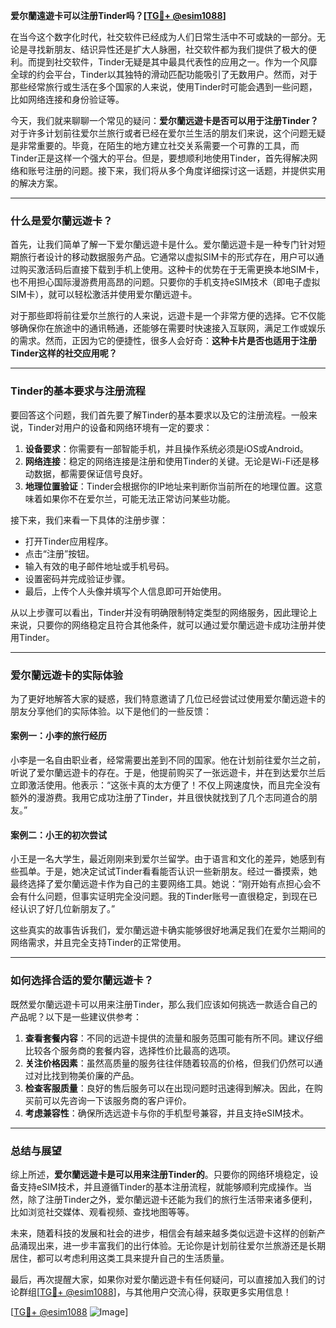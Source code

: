 **爱尔蘭遠遊卡可以注册Tinder吗？[[TG💪+ @esim1088](https://t.me/s/esim1088)]**

在当今这个数字化时代，社交软件已经成为人们日常生活中不可或缺的一部分。无论是寻找新朋友、结识异性还是扩大人脉圈，社交软件都为我们提供了极大的便利。而提到社交软件，Tinder无疑是其中最具代表性的应用之一。作为一个风靡全球的约会平台，Tinder以其独特的滑动匹配功能吸引了无数用户。然而，对于那些经常旅行或生活在多个国家的人来说，使用Tinder时可能会遇到一些问题，比如网络连接和身份验证等。

今天，我们就来聊聊一个常见的疑问：**爱尔蘭远遊卡是否可以用于注册Tinder？** 对于许多计划前往爱尔兰旅行或者已经在爱尔兰生活的朋友们来说，这个问题无疑是非常重要的。毕竟，在陌生的地方建立社交关系需要一个可靠的工具，而Tinder正是这样一个强大的平台。但是，要想顺利地使用Tinder，首先得解决网络和账号注册的问题。接下来，我们将从多个角度详细探讨这一话题，并提供实用的解决方案。

---

### **什么是爱尔蘭远遊卡？**

首先，让我们简单了解一下爱尔蘭远遊卡是什么。爱尔蘭远遊卡是一种专门针对短期旅行者设计的移动数据服务产品。它通常以虚拟SIM卡的形式存在，用户可以通过购买激活码后直接下载到手机上使用。这种卡的优势在于无需更换本地SIM卡，也不用担心国际漫游费用高昂的问题。只要你的手机支持eSIM技术（即电子虚拟SIM卡），就可以轻松激活并使用爱尔蘭远遊卡。

对于那些即将前往爱尔兰旅行的人来说，远遊卡是一个非常方便的选择。它不仅能够确保你在旅途中的通讯畅通，还能够在需要时快速接入互联网，满足工作或娱乐的需求。然而，正因为它的便捷性，很多人会好奇：**这种卡片是否也适用于注册Tinder这样的社交应用呢？**

---

### **Tinder的基本要求与注册流程**

要回答这个问题，我们首先要了解Tinder的基本要求以及它的注册流程。一般来说，Tinder对用户的设备和网络环境有一定的要求：

1. **设备要求**：你需要有一部智能手机，并且操作系统必须是iOS或Android。
2. **网络连接**：稳定的网络连接是注册和使用Tinder的关键。无论是Wi-Fi还是移动数据，都需要保证信号良好。
3. **地理位置验证**：Tinder会根据你的IP地址来判断你当前所在的地理位置。这意味着如果你不在爱尔兰，可能无法正常访问某些功能。

接下来，我们来看一下具体的注册步骤：
- 打开Tinder应用程序。
- 点击“注册”按钮。
- 输入有效的电子邮件地址或手机号码。
- 设置密码并完成验证步骤。
- 最后，上传个人头像并填写个人信息即可开始使用。

从以上步骤可以看出，Tinder并没有明确限制特定类型的网络服务，因此理论上来说，只要你的网络稳定且符合其他条件，就可以通过爱尔蘭远遊卡成功注册并使用Tinder。

---

### **爱尔蘭远遊卡的实际体验**

为了更好地解答大家的疑惑，我们特意邀请了几位已经尝试过使用爱尔蘭远遊卡的朋友分享他们的实际体验。以下是他们的一些反馈：

#### **案例一：小李的旅行经历**
小李是一名自由职业者，经常需要出差到不同的国家。他在计划前往爱尔兰之前，听说了爱尔蘭远遊卡的存在。于是，他提前购买了一张远遊卡，并在到达爱尔兰后立即激活使用。他表示：“这张卡真的太方便了！不仅上网速度快，而且完全没有额外的漫游费。我用它成功注册了Tinder，并且很快就找到了几个志同道合的朋友。”

#### **案例二：小王的初次尝试**
小王是一名大学生，最近刚刚来到爱尔兰留学。由于语言和文化的差异，她感到有些孤单。于是，她决定试试Tinder看看能否认识一些新朋友。经过一番摸索，她最终选择了爱尔蘭远遊卡作为自己的主要网络工具。她说：“刚开始有点担心会不会有什么问题，但事实证明完全没问题。我的Tinder账号一直很稳定，到现在已经认识了好几位新朋友了。”

这些真实的故事告诉我们，爱尔蘭远遊卡确实能够很好地满足我们在爱尔兰期间的网络需求，并且完全支持Tinder的正常使用。

---

### **如何选择合适的爱尔蘭远遊卡？**

既然爱尔蘭远遊卡可以用来注册Tinder，那么我们应该如何挑选一款适合自己的产品呢？以下是一些建议供参考：

1. **查看套餐内容**：不同的远遊卡提供的流量和服务范围可能有所不同。建议仔细比较各个服务商的套餐内容，选择性价比最高的选项。
2. **关注价格因素**：虽然高质量的服务往往伴随着较高的价格，但我们仍然可以通过对比找到物美价廉的产品。
3. **检查客服质量**：良好的售后服务可以在出现问题时迅速得到解决。因此，在购买前可以先咨询一下该服务商的客户评价。
4. **考虑兼容性**：确保所选远遊卡与你的手机型号兼容，并且支持eSIM技术。

---

### **总结与展望**

综上所述，**爱尔蘭远遊卡是可以用来注册Tinder的**。只要你的网络环境稳定，设备支持eSIM技术，并且遵循Tinder的基本注册流程，就能够顺利完成操作。当然，除了注册Tinder之外，爱尔蘭远遊卡还能为我们的旅行生活带来诸多便利，比如浏览社交媒体、观看视频、查找地图等等。

未来，随着科技的发展和社会的进步，相信会有越来越多类似远遊卡这样的创新产品涌现出来，进一步丰富我们的出行体验。无论你是计划前往爱尔兰旅游还是长期居住，都可以考虑利用这类工具来提升自己的生活质量。

最后，再次提醒大家，如果你对爱尔蘭远遊卡有任何疑问，可以直接加入我们的讨论群组[[TG💪+ @esim1088](https://t.me/s/esim1088)]，与其他用户交流心得，获取更多实用信息！

[[TG💪+ @esim1088](https://t.me/s/esim1088) ![Image](https://i.postimg.cc/4NQfJmqS/Snipaste-2025-05-13-00-14-12.png)]